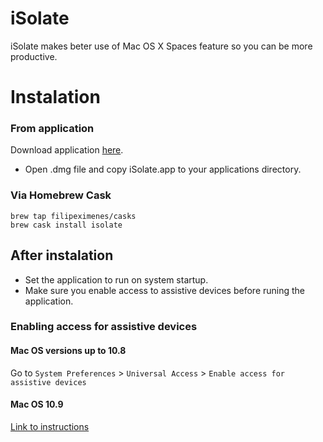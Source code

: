 # iSolate

iSolate makes beter use of Mac OS X Spaces feature so you can be more productive.

# Instalation

### From application

Download application [here](https://github.com/filipeximenes/iSolate/releases/latest).

- Open .dmg file and copy iSolate.app to your applications directory.  

### Via Homebrew Cask

```
brew tap filipeximenes/casks
brew cask install isolate
```

## After instalation

- Set the application to run on system startup.
- Make sure you enable access to assistive devices before runing the application.

### Enabling access for assistive devices
#### Mac OS versions up to 10.8

Go to ``System Preferences`` > ``Universal Access`` > ``Enable access for assistive devices``

#### Mac OS 10.9

[Link to instructions](http://support.apple.com/kb/HT6026)


